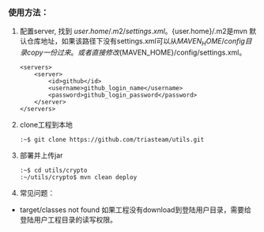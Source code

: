 ### 使用方法：
1. 配置server,  找到 ${user.home}/.m2/settings.xml。${user.home}/.m2是mvn 默认仓库地址，如果该路径下没有settings.xml可以从${MAVEN_HOME}/config目录copy一份过来。或者直接修改${MAVEN_HOME}/config/settings.xml。
    ```
    <servers>
        <server>
            <id>github</id>
            <username>github_login_name</username>
            <password>github_login_password</password>
        </server>
    </servers>
    ```
2. clone工程到本地
    ```
    :~$ git clone https://github.com/triasteam/utils.git
    ```
3. 部署并上传jar
    ```
    :~$ cd utils/crypto
    :~/utils/crypto$ mvn clean deploy
    ```

 4. 常见问题：
  - target/classes not found
    如果工程没有download到登陆用户目录，需要给登陆用户工程目录的读写权限。
    
